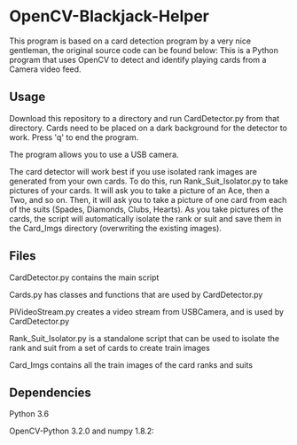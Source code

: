 # OpenCV-Blackjack-Helper
This program is based on a card detection program by a very nice gentleman, the original source code can be found below:
This is a Python program that uses OpenCV to detect and identify playing cards from a Camera video feed.

## Usage
Download this repository to a directory and run CardDetector.py from that directory. Cards need to be placed on a dark background for the detector to work. Press 'q' to end the program.

The program allows you to use a USB camera.

The card detector will work best if you use isolated rank images are generated from your own cards. To do this, run Rank_Suit_Isolator.py to take pictures of your cards. It will ask you to take a picture of an Ace, then a Two, and so on. Then, it will ask you to take a picture of one card from each of the suits (Spades, Diamonds, Clubs, Hearts). As you take pictures of the cards, the script will automatically isolate the rank or suit and save them in the Card_Imgs directory (overwriting the existing images).


## Files
CardDetector.py contains the main script

Cards.py has classes and functions that are used by CardDetector.py

PiVideoStream.py creates a video stream from USBCamera, and is used by CardDetector.py

Rank_Suit_Isolator.py is a standalone script that can be used to isolate the rank and suit from a set of cards to create train images

Card_Imgs contains all the train images of the card ranks and suits

## Dependencies
Python 3.6

OpenCV-Python 3.2.0 and numpy 1.8.2:


